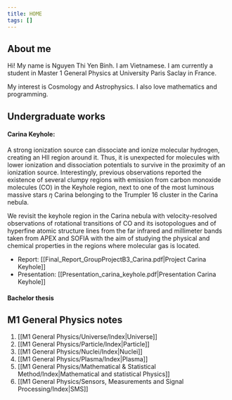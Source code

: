 ```yaml
---
title: HOME
tags: []
---
```

## About me 
Hi! My name is Nguyen Thi Yen Binh. I am Vietnamese. I am currently a student in Master 1 General Physics at University Paris Saclay in France. 

My interest is Cosmology and Astrophysics. I also love mathematics and programming.
## Undergraduate works

#### Carina Keyhole: 
A strong ionization source can dissociate and ionize molecular hydrogen, creating an HII region around it. Thus, it is unexpected for molecules with lower ionization and dissociation potentials to survive in the proximity of an ionization source. Interestingly, previous observations reported the existence of several clumpy regions with emission from carbon monoxide molecules (CO)  in the Keyhole region, next to one of the most luminous massive stars $\eta$ Carina belonging to the Trumpler 16 cluster in the Carina nebula. 

We revisit the keyhole region in the Carina nebula with velocity-resolved observations of rotational transitions of CO and its isotopologues and of hyperfine atomic structure lines from the far infrared and millimeter bands taken from APEX and SOFIA with the aim of studying the physical and chemical properties in the regions where molecular gas is located.
- Report: [[Final_Report_GroupProjectB3_Carina.pdf|Project Carina Keyhole]]
- Presentation: [[Presentation_carina_keyhole.pdf|Presentation Carina Keyhole]]
#### Bachelor thesis

## M1 General Physics notes
1. [[M1 General Physics/Universe/Index|Universe]]
2. [[M1 General Physics/Particle/Index|Particle]]
3. [[M1 General Physics/Nuclei/Index|Nuclei]]
4. [[M1 General Physics/Plasma/Index|Plasma]]
5. [[M1 General Physics/Mathematical & Statistical Method/Index|Mathematical and statistical Physics]]
6. [[M1 General Physics/Sensors, Measurements and Signal Processing/Index|SMS]]












